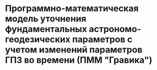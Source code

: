 # Программно-математическая модель уточнения фундаментальных астрономо-геодезических параметров с учетом изменений параметров ГПЗ во времени (ПММ "Гравика")
